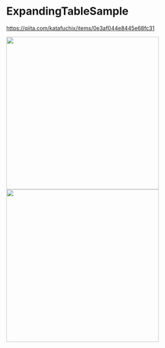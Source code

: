 # ExpandingTableSample

https://qiita.com/katafuchix/items/0e3af044e8445e68fc31

<img src="https://user-images.githubusercontent.com/6063541/54683547-41d08a00-4b55-11e9-8cdb-d6c8077361c7.png" width="400"> <img src="https://user-images.githubusercontent.com/6063541/54683555-45641100-4b55-11e9-841e-5aeff2eb4d9f.png" width="400"> 


